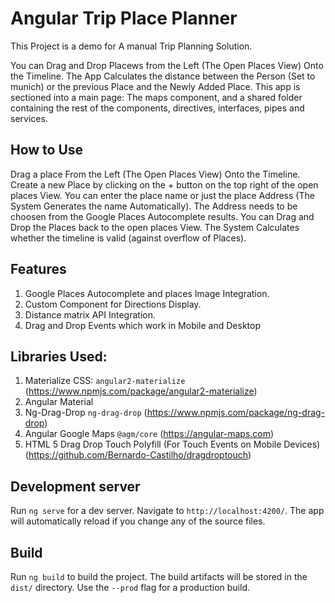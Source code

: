 # Angular Trip Place Planner

This Project is a demo for A manual Trip Planning Solution.

You can Drag and Drop Placews from the Left (The Open Places View) Onto the Timeline. The App Calculates the distance between the Person (Set to munich) or the previous Place and the Newly Added Place.
This app is sectioned into a main page: The maps component, and a shared folder containing the rest of the components, directives, interfaces, pipes and services.

## How to Use

Drag a place From the Left (The Open Places View) Onto the Timeline. Create a new Place by clicking on the + button on the top right of the open places View. You can enter the place name or just the place Address (The System Generates the name Automatically). The Address needs to be choosen from the Google Places Autocomplete results.
You can Drag and Drop the Places back to the open places View.
The System Calculates whether the timeline is valid (against overflow of Places).

## Features

1. Google Places Autocomplete and places Image Integration.
2. Custom Component for Directions Display.
3. Distance matrix API Integration.
4. Drag and Drop Events which work in Mobile and Desktop

## Libraries Used:

1. Materialize CSS: `angular2-materialize` (https://www.npmjs.com/package/angular2-materialize)
2. Angular Material
3. Ng-Drag-Drop `ng-drag-drop` (https://www.npmjs.com/package/ng-drag-drop)
4. Angular Google Maps `@agm/core` (https://angular-maps.com)
5. HTML 5 Drag Drop Touch Polyfill (For Touch Events on Mobile Devices) (https://github.com/Bernardo-Castilho/dragdroptouch)

## Development server

Run `ng serve` for a dev server. Navigate to `http://localhost:4200/`. The app will automatically reload if you change any of the source files.

## Build

Run `ng build` to build the project. The build artifacts will be stored in the `dist/` directory. Use the `--prod` flag for a production build.
